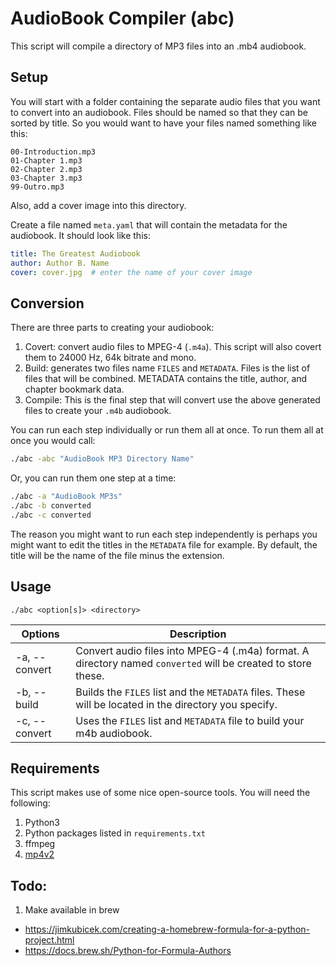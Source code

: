 # AudioBook Compiler (abc)

This script will compile a directory of MP3 files into an .mb4 audiobook.

## Setup

You will start with a folder containing the separate audio files that you want to convert into an audiobook. Files should be named so that they can be sorted by title. So you would want to have your files named something like this:

```
00-Introduction.mp3
01-Chapter 1.mp3
02-Chapter 2.mp3
03-Chapter 3.mp3
99-Outro.mp3
```

Also, add a cover image into this directory.

Create a file named `meta.yaml` that will contain the metadata for the audiobook. It should look like this:

```yaml
title: The Greatest Audiobook
author: Author B. Name
cover: cover.jpg  # enter the name of your cover image
```

## Conversion

There are three parts to creating your audiobook:

1. Covert: convert audio files to MPEG-4 (`.m4a`). This script will also covert them to 24000 Hz, 64k bitrate and mono.
2. Build: generates two files name `FILES` and `METADATA`. Files is the list of files that will be combined. METADATA contains the title, author, and chapter bookmark data.
3. Compile: This is the final step that will convert use the above generated files to create your `.m4b` audiobook.

You can run each step individually or run them all at once. To run them all at once you would call:

```sh
./abc -abc "AudioBook MP3 Directory Name"
```

Or, you can run them one step at a time:

```sh
./abc -a "AudioBook MP3s"
./abc -b converted
./abc -c converted
```

The reason you might want to run each step independently is perhaps you might want to edit the titles in the `METADATA` file for example. By default, the title will be the name of the file minus the extension.

## Usage

```shell
./abc <option[s]> <directory>
```

Options | Description
--- | ---
| -a, --convert | Convert audio files into MPEG-4 (.m4a) format. A directory named `converted` will be created to store these. |
| -b, --build | Builds the `FILES` list and the `METADATA` files. These will be located in the directory you specify. |
| -c, --convert | Uses the `FILES` list and `METADATA` file to build your m4b audiobook. |

## Requirements

This script makes use of some nice open-source tools. You will need the following:

1. Python3
2. Python packages listed in `requirements.txt`
3. ffmpeg
4. [mp4v2](https://code.google.com/archive/p/mp4v2/)

## Todo:

1. Make available in brew
  - https://jimkubicek.com/creating-a-homebrew-formula-for-a-python-project.html
  - https://docs.brew.sh/Python-for-Formula-Authors
